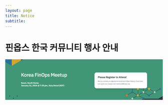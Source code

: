 ```yaml
---
layout: page
title: Notice
subtitle: 
---
```


# 핀옵스 한국 커뮤니티 행사 안내

[![2024-01-12-korea-meetup](/assets/img/2024-01-12-korea-meetup.png "Korea FinOps Meetup")](https://events.finops.org/event/korea-finops-meetup/)